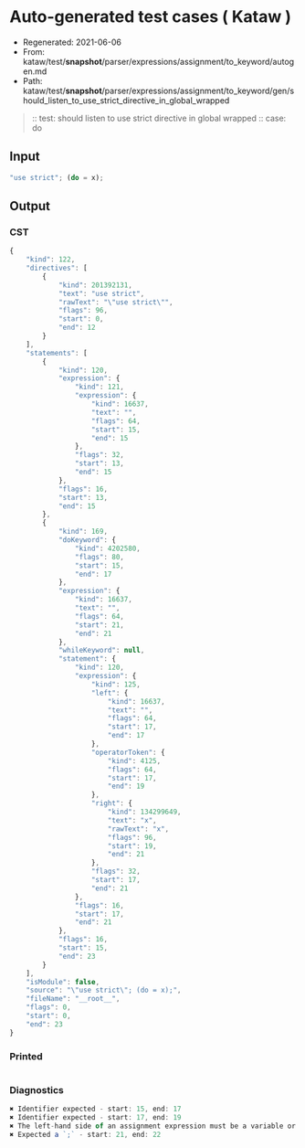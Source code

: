 # Auto-generated test cases ( Kataw )
- Regenerated: 2021-06-06
- From: kataw/test/__snapshot__/parser/expressions/assignment/to_keyword/autogen.md
- Path: kataw/test/__snapshot__/parser/expressions/assignment/to_keyword/gen/should_listen_to_use_strict_directive_in_global_wrapped
> :: test: should listen to use strict directive in global wrapped
> :: case: do
## Input

`````js
"use strict"; (do = x);
`````
## Output

### CST

```javascript
{
    "kind": 122,
    "directives": [
        {
            "kind": 201392131,
            "text": "use strict",
            "rawText": "\"use strict\"",
            "flags": 96,
            "start": 0,
            "end": 12
        }
    ],
    "statements": [
        {
            "kind": 120,
            "expression": {
                "kind": 121,
                "expression": {
                    "kind": 16637,
                    "text": "",
                    "flags": 64,
                    "start": 15,
                    "end": 15
                },
                "flags": 32,
                "start": 13,
                "end": 15
            },
            "flags": 16,
            "start": 13,
            "end": 15
        },
        {
            "kind": 169,
            "doKeyword": {
                "kind": 4202580,
                "flags": 80,
                "start": 15,
                "end": 17
            },
            "expression": {
                "kind": 16637,
                "text": "",
                "flags": 64,
                "start": 21,
                "end": 21
            },
            "whileKeyword": null,
            "statement": {
                "kind": 120,
                "expression": {
                    "kind": 125,
                    "left": {
                        "kind": 16637,
                        "text": "",
                        "flags": 64,
                        "start": 17,
                        "end": 17
                    },
                    "operatorToken": {
                        "kind": 4125,
                        "flags": 64,
                        "start": 17,
                        "end": 19
                    },
                    "right": {
                        "kind": 134299649,
                        "text": "x",
                        "rawText": "x",
                        "flags": 96,
                        "start": 19,
                        "end": 21
                    },
                    "flags": 32,
                    "start": 17,
                    "end": 21
                },
                "flags": 16,
                "start": 17,
                "end": 21
            },
            "flags": 16,
            "start": 15,
            "end": 23
        }
    ],
    "isModule": false,
    "source": "\"use strict\"; (do = x);",
    "fileName": "__root__",
    "flags": 0,
    "start": 0,
    "end": 23
}
```

### Printed

```javascript

```

### Diagnostics

```javascript
✖ Identifier expected - start: 15, end: 17
✖ Identifier expected - start: 17, end: 19
✖ The left-hand side of an assignment expression must be a variable or a property access - start: 17, end: 19
✖ Expected a `;` - start: 21, end: 22

```

